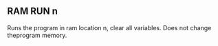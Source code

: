 ## RAM RUN n

Runs the program in ram location n, clear all variables. Does not change theprogram memory.